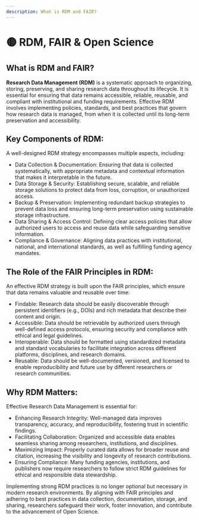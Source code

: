 ```yaml
---
description: What is RDM and FAIR?
---
```


# 🟡 RDM, FAIR & Open Science

## **What is RDM and FAIR?**

**Research Data Management (RDM)** is a systematic approach to organizing, storing, preserving, and sharing research data throughout its lifecycle. It is essential for ensuring that data remains accessible, reliable, reusable, and compliant with institutional and funding requirements. Effective RDM involves implementing policies, standards, and best practices that govern how research data is managed, from when it is collected until its long-term preservation and accessibility.

## Key Components of RDM:

A well-designed RDM strategy encompasses multiple aspects, including:

* Data Collection & Documentation: Ensuring that data is collected systematically, with appropriate metadata and contextual information that makes it interpretable in the future.
* Data Storage & Security: Establishing secure, scalable, and reliable storage solutions to protect data from loss, corruption, or unauthorized access.
* Backup & Preservation: Implementing redundant backup strategies to prevent data loss and ensuring long-term preservation using sustainable storage infrastructure.
* Data Sharing & Access Control: Defining clear access policies that allow authorized users to access and reuse data while safeguarding sensitive information.
* Compliance & Governance: Aligning data practices with institutional, national, and international standards, as well as fulfilling funding agency mandates.

## The Role of the FAIR Principles in RDM:

An effective RDM strategy is built upon the FAIR principles, which ensure that data remains valuable and reusable over time:

* Findable: Research data should be easily discoverable through persistent identifiers (e.g., DOIs) and rich metadata that describe their content and origin.
* Accessible: Data should be retrievable by authorized users through well-defined access protocols, ensuring security and compliance with ethical and legal guidelines.
* Interoperable: Data should be formatted using standardized metadata and standard vocabularies to facilitate integration across different platforms, disciplines, and research domains.
* Reusable: Data should be well-documented, versioned, and licensed to enable reproducibility and future use by different researchers or research communities.

## Why RDM Matters:

Effective Research Data Management is essential for:

* Enhancing Research Integrity: Well-managed data improves transparency, accuracy, and reproducibility, fostering trust in scientific findings.
* Facilitating Collaboration: Organized and accessible data enables seamless sharing among researchers, institutions, and disciplines.
* Maximizing Impact: Properly curated data allows for broader reuse and citation, increasing the visibility and longevity of research contributions.
* Ensuring Compliance: Many funding agencies, institutions, and publishers now require researchers to follow strict RDM guidelines for ethical and responsible data stewardship.

Implementing strong RDM practices is no longer optional but necessary in modern research environments. By aligning with FAIR principles and adhering to best practices in data collection, documentation, storage, and sharing, researchers safeguard their work, foster innovation, and contribute to the advancement of Open Science.
